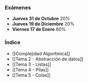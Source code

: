### Exámenes

- **Jueves 31 de Octubre** 20% 
- **Jueves 19 de Diciembre** 20%
- **Viernes 17 de Enero** 60%

### Índice

- [[Complejidad Algorítmica]]
- [[Tema 2 - Abstracción de datos]]
- [[Tema 3 - Listas]]
- [[Tema 4 - Pilas]]
- [[Tema 5 - Colas]]


